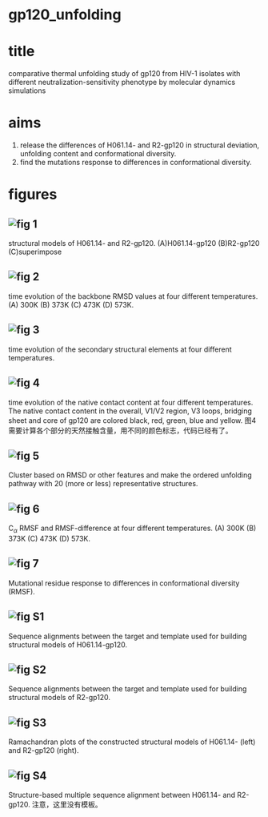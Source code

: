 # gp120_unfolding

# title

comparative thermal unfolding study of gp120 from HIV-1 isolates with different neutralization-sensitivity phenotype by molecular dynamics simulations

# aims
1. release the differences of H061.14- and R2-gp120 in structural deviation, unfolding content and conformational diversity.
2. find the mutations response to differences in conformational diversity.

# figures
## ![fig 1]()
structural models of H061.14- and R2-gp120. (A)H061.14-gp120 (B)R2-gp120 (C)superimpose

## ![fig 2]()
time evolution of the backbone RMSD values at four different temperatures. (A) 300K (B) 373K (C) 473K (D) 573K.

## ![fig 3]()
time evolution of the secondary structural elements at four different temperatures.

## ![fig 4]()
time evolution of the native contact content at four different temperatures. The native contact content in the overall, V1/V2 region, V3 loops, bridging sheet and core of gp120 are colored black, red, green, blue and yellow.
图4需要计算各个部分的天然接触含量，用不同的颜色标志，代码已经有了。

## ![fig 5]()
Cluster based on RMSD or other features and make the ordered unfolding pathway with 20 (more or less) representative structures.

## ![fig 6]()
C$_\alpha$ RMSF and RMSF-difference at four different temperatures. (A) 300K (B) 373K (C) 473K (D) 573K.

## ![fig 7]()
Mutational residue response to differences in conformational diversity (RMSF).

## ![fig S1]()
Sequence alignments between the target and template used for building structural models of H061.14-gp120.

## ![fig S2]()
Sequence alignments between the target and template used for building structural models of R2-gp120.

## ![fig S3]()
Ramachandran plots of the constructed structural models of H061.14- (left) and R2-gp120 (right).

## ![fig S4]()
Structure-based multiple sequence alignment between H061.14- and R2-gp120.
注意，这里没有模板。

